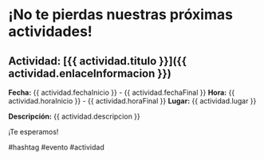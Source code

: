 # ¡No te pierdas nuestras próximas actividades!

## Actividad: [{{ actividad.titulo }}]({{ actividad.enlaceInformacion }})

**Fecha:** {{ actividad.fechaInicio }} - {{ actividad.fechaFinal }}
**Hora:** {{ actividad.horaInicio }} - {{ actividad.horaFinal }}
**Lugar:** {{ actividad.lugar }}

**Descripción:**
{{ actividad.descripcion }}

¡Te esperamos!

#hashtag #evento #actividad